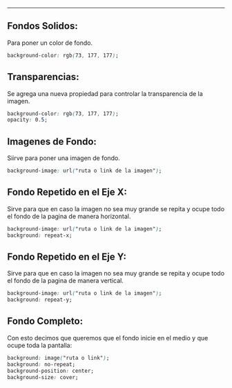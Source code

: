 
---
## **Fondos Solidos:**

Para poner un color de fondo.

```css
background-color: rgb(73, 177, 177);
```

## **Transparencias:**

Se agrega una nueva propiedad para controlar la transparencia de la imagen.

```css
background-color: rgb(73, 177, 177);
opacity: 0.5;
```

## **Imagenes de Fondo:**

Siirve para poner una imagen de fondo.

```css
background-image: url("ruta o link de la imagen");
```

## **Fondo Repetido en el Eje X:**

Sirve para que en caso la imagen no sea muy grande se repita y ocupe todo el fondo de la pagina de manera horizontal.

```css
background-image: url("ruta o link de la imagen");
background: repeat-x;
```

## **Fondo Repetido en el Eje Y:**

Sirve para que en caso la imagen no sea muy grande se repita y ocupe todo el fondo de la pagina de manera vertical.

```css
background-image: url("ruta o link de la imagen");
background: repeat-y;
```

## **Fondo Completo:**

Con esto decimos que queremos que el fondo inicie en el medio y que ocupe toda la pantalla:

```css
background: image("ruta o link");
background: no-repeat;
background-position: center;
background-size: cover;
```